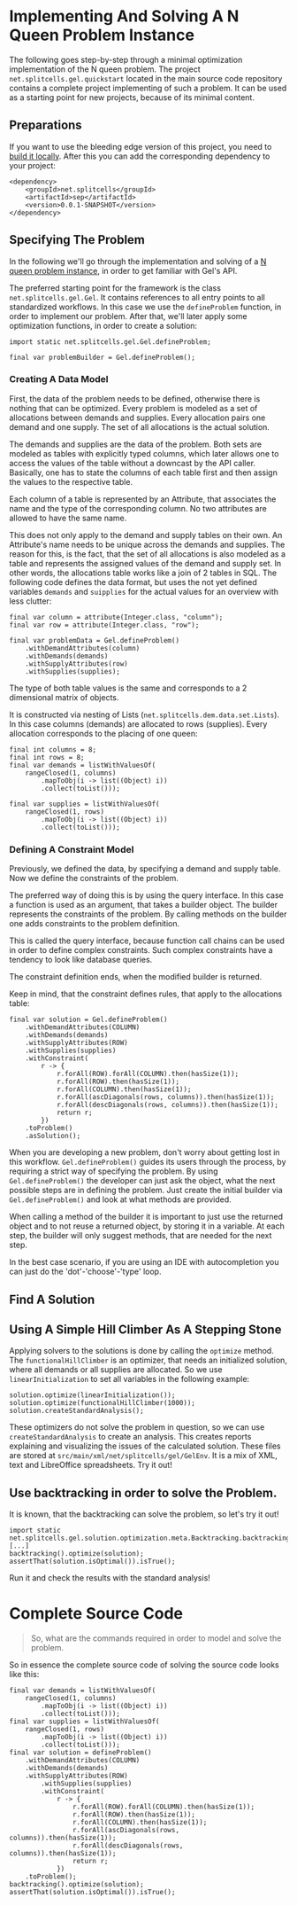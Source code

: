 # Implementing And Solving A N Queen Problem Instance
The following goes step-by-step through a minimal optimization implementation of
the N queen problem.
The project `net.splitcells.gel.quickstart` located in the main source code
repository contains a complete project implementing of such a problem.
It can be used as a starting point for new projects,
because of its minimal content.
## Preparations
If you want to use the bleeding edge version of this project, you need
to [build it locally](../../../../../../../../../../CONTRIBUTING.md).
After this you can add the corresponding dependency to your project:
```
<dependency>
    <groupId>net.splitcells</groupId>
    <artifactId>sep</artifactId>
    <version>0.0.1-SNAPSHOT</version>
</dependency>
```
## Specifying The Problem
In the following we'll go through the implementation and solving of a
[N queen problem instance](n-queen-problem.md),
in order to get familiar with Gel's API.

The preferred starting point for the framework is the class
`net.splitcells.gel.Gel`.
It contains references to all entry points to all standardized workflows.
In this case we use the `defineProblem` function,
in order to implement our problem.
After that, we'll later apply some optimization functions,
in order to create a solution:
```
import static net.splitcells.gel.Gel.defineProblem;

final var problemBuilder = Gel.defineProblem();
```
### Creating A Data Model
First, the data of the problem needs to be defined,
otherwise there is nothing that can be optimized.
Every problem is modeled as a set of allocations between demands and supplies.
Every allocation pairs one demand and one supply.
The set of all allocations is the actual solution.

The demands and supplies are the data of the problem.
Both sets are modeled as tables with explicitly typed columns,
which later allows one to access the values of the table without a downcast
by the API caller.
Basically, one has to state the columns of each table first and then
assign the values to the respective table.

Each column of a table is represented by an Attribute,
that associates the name and the type of the corresponding column.
No two attributes are allowed to have the same name.

This does not only apply to the demand and supply tables on their own.
An Attribute's name needs to be unique across the demands and supplies.
The reason for this, is the fact,
that the set of all allocations is also modeled as a table and
represents the assigned values of the demand and supply set.
In other words, the allocations table works like a join of 2 tables in SQL.
The following code defines the data format,
but uses the not yet defined variables `demands` and `suipplies` for the
actual values for an overview with less clutter:
```
final var column = attribute(Integer.class, "column");
final var row = attribute(Integer.class, "row");

final var problemData = Gel.defineProblem()
    .withDemandAttributes(column)
    .withDemands(demands)
    .withSupplyAttributes(row)
    .withSupplies(supplies);
```
The type of both table values is the same and corresponds to a 2 dimensional
matrix of objects.

It is constructed via nesting of Lists (`net.splitcells.dem.data.set.Lists`).
In this case columns (demands) are allocated to rows (supplies).
Every allocation corresponds to the placing of one queen:
```
final int columns = 8;
final int rows = 8; 
final var demands = listWithValuesOf(
    rangeClosed(1, columns)
        .mapToObj(i -> list((Object) i))
        .collect(toList()));

final var supplies = listWithValuesOf(
    rangeClosed(1, rows)
        .mapToObj(i -> list((Object) i))
        .collect(toList()));
```
### Defining A Constraint Model
Previously, we defined the data,
by specifying a demand and supply table.
Now we define the constraints of the problem.

The preferred way of doing this is by using the query interface.
In this case a function is used as an argument, that takes a builder object.
The builder represents the constraints of the problem.
By calling methods on the builder one adds constraints to the problem
definition.

This is called the query interface,
because function call chains can be used in order to define complex constraints.
Such complex constraints have a tendency to look like database queries.

The constraint definition ends, when the modified builder is returned.

Keep in mind, that the constraint defines rules,
that apply to the allocations table:
```
final var solution = Gel.defineProblem()
    .withDemandAttributes(COLUMN)
    .withDemands(demands)
    .withSupplyAttributes(ROW)
    .withSupplies(supplies)
    .withConstraint(
        r -> {
            r.forAll(ROW).forAll(COLUMN).then(hasSize(1));
            r.forAll(ROW).then(hasSize(1));
            r.forAll(COLUMN).then(hasSize(1));
            r.forAll(ascDiagonals(rows, columns)).then(hasSize(1));
            r.forAll(descDiagonals(rows, columns)).then(hasSize(1));
            return r;
        })
    .toProblem()
    .asSolution();
```
When you are developing a new problem,
don't worry about getting lost in this workflow.
`Gel.defineProblem()` guides its users through the process,
by requiring a strict way of specifying the problem.
By using `Gel.defineProblem()` the developer can just ask the object,
what the next possible steps are in defining the problem.
Just create the initial builder via `Gel.defineProblem()` and look at what
methods are provided.

When calling a method of the builder it is important to just use the returned
object and to not reuse a returned object,
by storing it in a variable.
At each step, the builder will only suggest methods,
that are needed for the next step.

In the best case scenario, if you are using an IDE with autocompletion you can
just do the 'dot'-'choose'-'type' loop.
## Find A Solution
## Using A Simple Hill Climber As A Stepping Stone
Applying solvers to the solutions is done by calling the `optimize` method.
The `functionalHillClimber` is an optimizer,
that needs an initialized solution,
where all demands or all supplies are allocated.
So we use `linearInitialization` to set all variables in the following example:
```
solution.optimize(linearInitialization());
solution.optimize(functionalHillClimber(1000));
solution.createStandardAnalysis();
```
These optimizers do not solve the problem in question,
so we can use `createStandardAnalysis` to create an analysis.
This creates reports explaining and visualizing the issues of the calculated
solution. 
These files are stored at `src/main/xml/net/splitcells/gel/GelEnv`.
It is a mix of XML, text and LibreOffice spreadsheets.
Try it out!
## Use backtracking in order to solve the Problem.
It is known, that the backtracking can solve the problem,
so let's try it out!
```
import static net.splitcells.gel.solution.optimization.meta.Backtracking.backtracking;
[...]
backtracking().optimize(solution);
assertThat(solution.isOptimal()).isTrue();
```
Run it and check the results with the standard analysis!
# Complete Source Code
> So, what are the commands required in order to model and solve the problem. 

So in essence the complete source code of solving the source code looks like
this:
```
final var demands = listWithValuesOf(
    rangeClosed(1, columns)
        .mapToObj(i -> list((Object) i))
        .collect(toList()));
final var supplies = listWithValuesOf(
    rangeClosed(1, rows)
        .mapToObj(i -> list((Object) i))
        .collect(toList()));
final var solution = defineProblem()
    .withDemandAttributes(COLUMN)
    .withDemands(demands)
    .withSupplyAttributes(ROW)
        .withSupplies(supplies)
        .withConstraint(
            r -> {
                r.forAll(ROW).forAll(COLUMN).then(hasSize(1));
                r.forAll(ROW).then(hasSize(1));
                r.forAll(COLUMN).then(hasSize(1));
                r.forAll(ascDiagonals(rows, columns)).then(hasSize(1));
                r.forAll(descDiagonals(rows, columns)).then(hasSize(1));
                return r;
            })
    .toProblem();
backtracking().optimize(solution);
assertThat(solution.isOptimal()).isTrue();
```